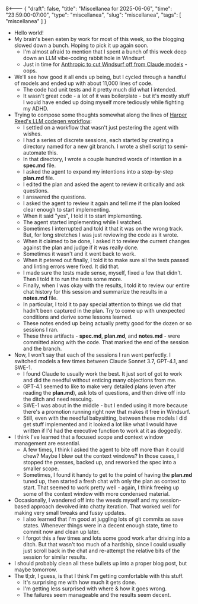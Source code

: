 8<--- { "draft": false, "title": "Miscellanea for 2025-06-06", "time": "23:59:00-07:00", "type": "miscellanea", "slug": "miscellanea", "tags": [ "miscellanea" ] }

- Hello world!
- My brain's been eaten by work for most of this week, so the blogging slowed down a bunch. Hoping to pick it up again soon.
	- I'm almost afraid to mention that I spent a bunch of this week deep down an LLM vibe-coding rabbit hole in Windsurf.
	- Just in time for [Anthropic to cut Windsurf off from Claude models](https://techcrunch.com/2025/06/05/anthropic-co-founder-on-cutting-access-to-windsurf-it-would-be-odd-for-us-to-sell-claude-to-openai/) - oops.
- We'll see how good it all ends up being, but I cycled through a handful of models and ended up with about 11,000 lines of code.
	- The code had unit tests and it pretty much did what I intended.
	- It wasn't great code - a lot of it was boilerplate - but it's mostly stuff I would have ended up doing myself more tediously while fighting my ADHD.
- Trying to compose some thoughts somewhat along the lines of [Harper Reed's LLM codegen workflow](https://harper.blog/2025/02/16/my-llm-codegen-workflow-atm/):
	- I settled on a workflow that wasn't just pestering the agent with wishes.
	- I had a series of discrete sessions, each started by creating a directory named for a new git branch. I wrote a shell script to semi-automate this.
	- In that directory, I wrote a couple hundred words of intention in a **spec.md** file.
	- I asked the agent to expand my intentions into a step-by-step **plan.md** file.
	- I edited the plan and asked the agent to review it critically and ask questions.
	- I answered the questions.
	- I asked the agent to review it again and tell me if the plan looked clear enough to start implementing.
	- When it said "yes", I told it to start implementing.
	- The agent started implementing while I watched.
	- Sometimes I interrupted and told it that it was on the wrong track. But, for long stretches I was just reviewing the code as it wrote.
	- When it claimed to be done, I asked it to review the current changes against the plan and judge if it was really done.
	- Sometimes it wasn't and it went back to work.
	- When it petered out finally, I told it to make sure all the tests passed and linting errors were fixed. It did that.
	- I made sure the tests made sense, myself, fixed a few that didn't. Then I told it to run the tests some more.
	- Finally, when I was okay with the results, I told it to review our entire chat history for this session and summarize the results in a **notes.md** file.
	- In particular, I told it to pay special attention to things we did that hadn't been captured in the plan. Try to come up with unexpected conditions and derive some lessons learned.
	- These notes ended up being actually pretty good for the dozen or so sessions I ran.
	- These three artifacts - **spec.md**, **plan.md**, and **notes.md** - were committed along with the code. That marked the end of the session and the branch.
- Now, I won't say that each of the sessions I ran went perfectly. I switched models a few times between Claude Sonnet 3.7, GPT-4.1, and SWE-1.
	- I found Claude to usually work the best. It just sort of got to work and did the needful without enticing many objections from me.
	- GPT-4.1 seemed to like to make very detailed plans (even after reading the **plan.md**), ask lots of questions, and then drive off into the ditch and need rescuing.
	- SWE-1 was about in the middle - but I ended using it more because there's a promotion running right now that makes it free in Windsurf.
	- Still, even with the needful babysitting, between these models I did get stuff implemented and it looked a lot like what I would have written if I'd had the executive function to work at it as doggedly.
- I think I've learned that a focused scope and context window management are essential.
	- A few times, I think I asked the agent to bite off more than it could chew? Maybe I blew out the context windows? In those cases, I stopped the presses, backed up, and reworked the spec into a smaller scope.
	- Sometimes, I found it handy to get to the point of having the **plan.md** tuned up, then started a fresh chat with only the plan as context to start. That seemed to work pretty well - again, I think freeing up some of the context window with more condensed material.
- Occasionally, I wandered off into the weeds myself and my session-based approach devolved into chatty iteration. That worked well for making very small tweaks and fussy updates.
	- I also learned that I'm good at juggling lots of git commits as save states. Whenever things were in a decent enough state, time to commit now and clean up later.
	- I forgot this a few times and lots some good work after driving into a ditch. But that wasn't too much of a hardship, since I could usually just scroll back in the chat and re-attempt the relative bits of the session for similar results.
- I should probably clean all these bullets up into a proper blog post, but maybe tomorrow. 
- The tl;dr, I guess, is that I think I'm getting comfortable with this stuff.
	- It's surprising me with how much it gets done. 
	- I'm getting less surprised with where & how it goes wrong.
	- The failures seem manageable and the results seem decent.
